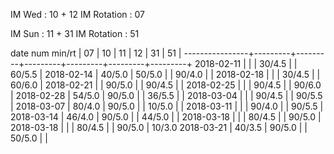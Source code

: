 IM Wed      : 10 + 12
IM Rotation :      07

IM Sun      : 11 + 31
IM Rotation : 51

date num min/rt |    07   |    10   |    11   |    12   |    31   |    51   |
----------------+---------+---------+---------+---------+---------+---------+
2018-02-11      |         |         |  30/4.5 |         |  60/5.5 |
2018-02-14      |  40/5.0 |  50/5.0 |         |  90/4.0 |         |
2018-02-18      |         |         |  30/4.5 |         |  60/6.0 |
2018-02-21      |         |  90/5.0 |         |  90/4.5 |         |
2018-02-25      |         |         |  90/4.5 |         |  90/6.0 |
2018-02-28      |  54/5.0 |  90/5.0 |         |  36/5.5 |         |
2018-03-04      |         |         |  90/4.5 |         |  90/5.5 |
2018-03-07      |  80/4.0 |  90/5.0 |         |  10/5.0 |         |
2018-03-11      |         |         |  90/4.0 |         |  90/5.5 |
2018-03-14      |  46/4.0 |  90/5.0 |         |  44/5.0 |         |
2018-03-18      |         |         |  80/4.5 |         |  90/5.0 |
2018-03-18      |         |         |  80/4.5 |         |  90/5.0 |  10/3.0
2018-03-21      |  40/3.5 |  90/5.0 |         |  50/5.0 |         |        

